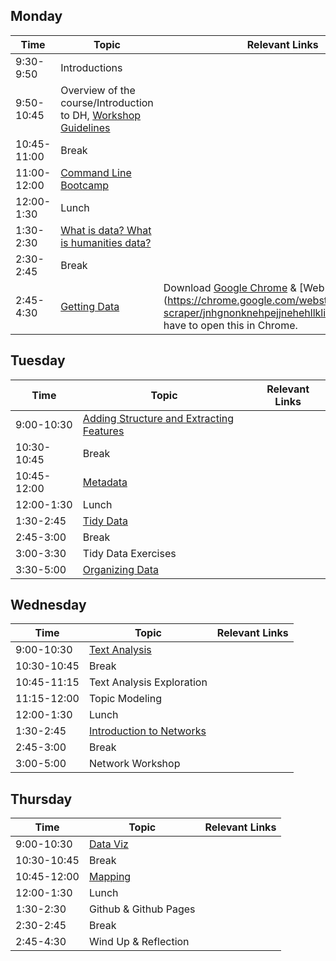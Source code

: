 ## Monday
| Time | Topic| Relevant Links |
| ------------- |-------------| -----|
| 9:30-9:50 | Introductions | |
| 9:50-10:45 | Overview of the course/Introduction to DH, [Workshop Guidelines](https://docs.google.com/document/d/1W9WOWtI6NHIzupKyzJOwa-xUJFrciYDdV4DpBg6jCng/edit)   | |
| 10:45-11:00 | Break |  |
| 11:00-12:00 | [Command Line Bootcamp](https://github.com/dmics/commandlinebootcamp) |  |
| 12:00-1:30 | Lunch |  |
| 1:30-2:30 | [What is data? What is humanities data?](https://docs.google.com/presentation/d/1fOhyfNzSsZLpk9K8iPaEN2gcZOhQ4CMr0lbZKXTykzY/edit?usp=sharing) |  |
| 2:30-2:45 | Break |  |
| 2:45-4:30 | [Getting Data](https://github.com/dmics/gettingdata) | Download [Google Chrome](https://www.google.com/chrome/) & [Web Scraper] (https://chrome.google.com/webstore/detail/web-scraper/jnhgnonknehpejjnehehllkliplmbmhn) you'll have to open this in Chrome. |

## Tuesday
| Time | Topic| Relevant Links |
| ------------- |-------------| -----|
| 9:00-10:30 | [Adding Structure and Extracting Features](https://github.com/dmics/adding-extracting) |  |
| 10:30-10:45 | Break | |
| 10:45-12:00 | [Metadata](https://docs.google.com/presentation/d/1-5jNvhtt_Q-zckzjjIW_Ww7g5juAuRLnR1xG4UghbyQ/edit?usp=sharing) |  |
| 12:00-1:30 | Lunch|  |
| 1:30-2:45 | [Tidy Data](https://docs.google.com/presentation/d/1-5jNvhtt_Q-zckzjjIW_Ww7g5juAuRLnR1xG4UghbyQ/edit?usp=sharing) |  |
| 2:45-3:00 | Break |  |
| 3:00-3:30 | Tidy Data Exercises |  |
| 3:30-5:00 | [Organizing Data](https://github.com/dmics/organizingdata) |  |

## Wednesday
| Time | Topic| Relevant Links |
| ------------- |-------------| -----|
| 9:00-10:30 | [Text Analysis](https://docs.google.com/presentation/d/1BzO-iUwm_2gY5tLxCYg9XddlEEXjDkNliljUI5GHpOI/edit?usp=sharing) |  |
| 10:30-10:45 | Break | |
| 10:45-11:15 | Text Analysis Exploration |  |
| 11:15-12:00 | Topic Modeling |  |
| 12:00-1:30 | Lunch |  |
| 1:30-2:45 | [Introduction to Networks](https://docs.google.com/presentation/d/1MMFJwauPBV9rFmwv_Z-0ViYeo-5kSYQnyoEtTrmM0Jk/edit?usp=sharing) |  |
| 2:45-3:00 | Break |  |
| 3:00-5:00 | Network Workshop |  |

## Thursday
| Time | Topic| Relevant Links |
| ------------- |-------------| -----|
| 9:00-10:30 | [Data Viz](https://github.com/dmics/dataviz) |  |
| 10:30-10:45 | Break | |
| 10:45-12:00 | [Mapping](https://github.com/dmics/mapping) |  |
| 12:00-1:30 | Lunch |  |
| 1:30-2:30 | Github & Github Pages |  |
| 2:30-2:45 | Break |  |
| 2:45-4:30 | Wind Up & Reflection |  |
